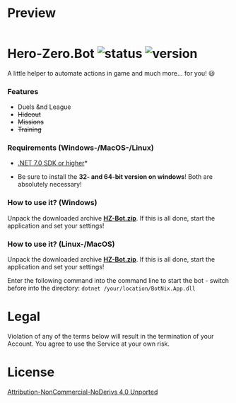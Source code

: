 # Preview

<p align="center">
  <img src="" />
</p>

# Hero-Zero.Bot ![status](https://badgen.net/badge/Status/Proof/green) ![version](https://badgen.net/badge/Version/3.0.0.0/)

A little helper to automate actions in game and much more... for you! :smiley:

### Features
* Duels &nd League 
* ~~Hideout~~
* ~~Missions~~
* ~~Training~~

### Requirements (Windows-/MacOS-/Linux)

- [.NET 7.0 SDK or higher](https://dotnet.microsoft.com/download)*

* Be sure to install the **32- and 64-bit version on windows**! Both are absolutely necessary!

### How to use it? (Windows)

Unpack the downloaded archive **[HZ-Bot.zip](https://github.com/cfHxqA/Hero-Zero.Bot/raw/master/HZ-Bot.zip)**. If this is all done, start the application and set your settings!

### How to use it? (Linux-/MacOS)

Unpack the downloaded archive **[HZ-Bot.zip](https://github.com/cfHxqA/Hero-Zero.Bot/raw/master/HZ-Bot.zip)**. If this is all done, start the application and set your settings!

Enter the following command into the command line to start the bot - switch before into the directory:
`dotnet /your/location/BotNix.App.dll`

# Legal

Violation of any of the terms below will result in the termination of your Account. You agree to use the Service at your own risk.

# License

[Attribution-NonCommercial-NoDerivs 4.0 Unported](https://creativecommons.org/licenses/by-nc-nd/4.0/)